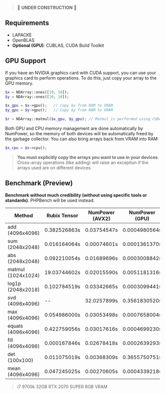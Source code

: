 > 🚧 **UNDER CONSTRUCTION** 🚧

## Requirements
- LAPACKE
- OpenBLAS
- **Optional (GPU)**: CUBLAS, CUDA Build Toolkit

## GPU Support

If you have an NVIDIA graphics card with CUDA support, you can use your graphics card 
to perform operations. To do this, just copy your array to the GPU memory.

```php 
$x = NDArray::ones([10, 10]);
$y = NDArray::ones([10, 10]);

$x_gpu = $x->gpu();   // Copy $x from RAM to VRAM
$y_gpu = $y->gpu();   // Copy $y from RAM to VRAM

$r = NDArray::matmul($x_gpu, $y_gpu); // Matmul is performed using CUDA
```

Both GPU and CPU memory management are done automatically by NumPower, so the memory of both devices will be 
automatically freed by the garbage collector.  You can also bring arrays back from VRAM into RAM:

```php 
$x_cpu = $x->cpu();
```

> **You must explicitly copy the arrays you want to use in your devices**. Cross-array operations (like adding) will 
> raise an exception if the arrays used are on different devices.

## Benchmark (Preview)
**Benchmark without much credibility (without using specific tools or standards)**. PHPBench will be used instead.

| **Method**         | **Rubix Tensor** | **NumPower (AVX2)** | **NumPower (GPU)** | 
|--------------------|------------------|---------------------|--------------------|
| add    (4096x4096) | 0.382526863s     | 0.03754547s         | 0.0004980564s      | 
| sum    (2048x2048) | 0.016164064s     | 0.00074601s         | 0.0001361370s      |
| abs    (2048x2048) | 0.092210054s     | 0.01689696s         | 0.0003008842s      |
| matmul (1024x1024) | 19.03744602s     | 0.02015590s         | 0.0051181316s      |   
| log1p  (2048x2018) | 0.102784519s     | 0.03342665s         | 0.0003099441s      |   
| svd    (4096x4096) | --               | 32.0257899s         | 0.3561830520s      |
| max    (4096x4096) | 0.054986000s     | 0.03053498s         | 0.0007658004s      |
| equals (4096x4096) | 0.422759056s     | 0.03017616s         | 0.0004699230s      |
| fill   (4096x4096) | 0.000167846s     | 0.02678418s         | 0.0002639293s      |
| det    (100x100)   | 0.011075019s     | 0.00368309s         | 0.3655750751s      |
| mean  (4096x4096)  | 0.047245025s     | 0.00270605s         | 0.0004339218s      |
>i7 9700k 32GB RTX 2070 SUPER 8GB VRAM
